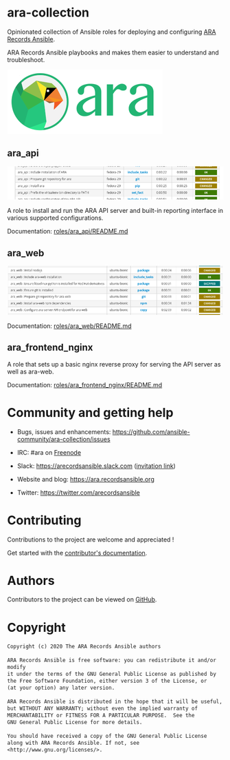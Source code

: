 # ara-collection

Opinionated collection of Ansible roles for deploying and configuring
[ARA Records Ansible](https://github.com/ansible-community/ara).

ARA Records Ansible playbooks and makes them easier to understand and troubleshoot.

![ara](doc/source/_static/ara-with-icon.png)

## ara_api

![ara_api](doc/source/_static/ansible-role-ara-api.png)

A role to install and run the ARA API server and built-in reporting interface
in various supported configurations.

Documentation: [roles/ara_api/README.md](roles/ara_api/README.md)

## ara_web

![ara_web](doc/source/_static/ansible-role-ara-web.png)

Documentation: [roles/ara_web/README.md](roles/ara_web/README.md)

## ara_frontend_nginx

A role that sets up a basic nginx reverse proxy for serving the API server as
well as ara-web.

Documentation: [roles/ara_frontend_nginx/README.md](roles/ara_frontend_nginx/README.md)

# Community and getting help

- Bugs, issues and enhancements: https://github.com/ansible-community/ara-collection/issues
- IRC: #ara on [Freenode](https://webchat.freenode.net/?channels=#ara)
- Slack: https://arecordsansible.slack.com ([invitation link](https://join.slack.com/t/arecordsansible/shared_invite/enQtMjMxNzI4ODAxMDQxLTU2NTU3YjMwYzRlYmRkZTVjZTFiOWIxNjE5NGRhMDQ3ZTgzZmQyZTY2NzY5YmZmNDA5ZWY4YTY1Y2Y1ODBmNzc))

- Website and blog: https://ara.recordsansible.org
- Twitter: https://twitter.com/arecordsansible

# Contributing

Contributions to the project are welcome and appreciated !

Get started with the [contributor's documentation](https://ara.readthedocs.io/en/latest/contributing.html).

# Authors

Contributors to the project can be viewed on [GitHub](https://github.com/ansible-community/ara-collection/graphs/contributors).

# Copyright

```
Copyright (c) 2020 The ARA Records Ansible authors

ARA Records Ansible is free software: you can redistribute it and/or modify
it under the terms of the GNU General Public License as published by
the Free Software Foundation, either version 3 of the License, or
(at your option) any later version.

ARA Records Ansible is distributed in the hope that it will be useful,
but WITHOUT ANY WARRANTY; without even the implied warranty of
MERCHANTABILITY or FITNESS FOR A PARTICULAR PURPOSE.  See the
GNU General Public License for more details.

You should have received a copy of the GNU General Public License
along with ARA Records Ansible. If not, see <http://www.gnu.org/licenses/>.
```
